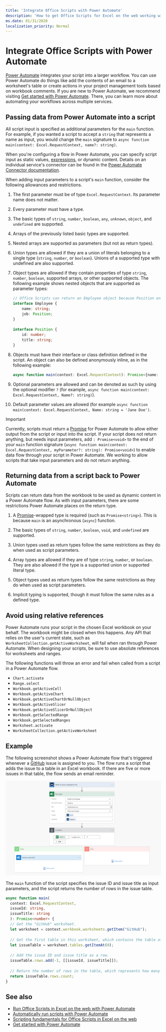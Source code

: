 ```yaml
---
title: 'Integrate Office Scripts with Power Automate'
description: 'How to get Office Scripts for Excel on the web working with a Power Automate workflow.'
ms.date: 01/31/2020
localization_priority: Normal
---
```


# Integrate Office Scripts with Power Automate

[Power Automate](https://flow.microsoft.com) integrates your script into a larger workflow. You can use Power Automate do things like add the contents of an email to a worksheet's table or create actions in your project management tools based on workbook comments. If you are new to Power Automate, we recommend visiting [Get started with Power Automate](https://docs.microsoft.com/power-automate/getting-started). There, you can learn more about automating your workflows across multiple services.

## Passing data from Power Automate into a script

All script input is specified as additional parameters for the `main` function. For example, if you wanted a script to accept a `string` that represents a name as input, you would change the `main` signature to `async function main(context: Excel.RequestContext, name?: string)`.

When you're configuring a flow in Power Automate, you can specify script input as static values, [expressions](https://docs.microsoft.com/power-automate/use-expressions-in-conditions), or dynamic content. Details on an individual service's connector can be found in the [Power Automate Connector documentation](https://docs.microsoft.com/connectors/).

When adding input parameters to a script's `main` function, consider the following allowances and restrictions.

1. The first parameter must be of type `Excel.RequestContext`. Its parameter name does not matter.

2. Every parameter must have a type.

3. The basic types of `string`, `number`, `boolean`, `any`, `unknown`, `object`, and `undefined` are supported.

4. Arrays of the previously listed basic types are supported.

5. Nested arrays are supported as parameters (but not as return types).

6. Union types are allowed if they are a union of literals belonging to a single type (`string`, `number`, or `boolean`). Unions of a supported type with undefined are also supported.

7. Object types are allowed if they contain properties of type `string`, `number`, `boolean`, supported arrays, or other supported objects. The following example shows nested objects that are supported as parameter types:

    ```TypeScript
    // Office Scripts can return an Employee object because Position only contains strings and numbers.
    interface Employee {
        name: string;
        job: Position;
    }

    interface Position {
        id: number;
        title: string;
    }
    ```

8. Objects must have their interface or class definition defined in the script. An object can also be defined anonymously inline, as in the following example:

    ```TypeScript
    async function main(context: Excel.RequestContext): Promise<{name: string, email: string}>
    ```

9. Optional parameters are allowed and can be denoted as such by using the optional modifier `?` (for example, `async function main(context: Excel.RequestContext, Name?: string)`).

10. Default parameter values are allowed (for example `async function main(context: Excel.RequestContext, Name: string = 'Jane Doe')`.

> [!IMPORTANT]
> Currently, scripts must return a [Promise](https://developer.mozilla.org/docs/web/javascript/reference/global_objects/promise) for Power Automate to allow either output from the script or input into the script. If your script does not return anything, but needs input parameters, add `: Promise<void>` to the end of your `main` function signature (`async function main(context: Excel.RequestContext, myParameter?: string): Promise<void>`) to enable data flow through your script in Power Automate. We working to allow scripts that take input parameters and do not return anything.

## Returning data from a script back to Power Automate

Scripts can return data from the workbook to be used as dynamic content in a Power Automate flow. As with input parameters, there are some restrictions Power Automate places on the return type.

1. A [Promise](https://developer.mozilla.org/docs/web/javascript/reference/global_objects/promise)-wrapped type is required (such as `Promise<string>`). This is because `main` is an asynchronous (`async`) function.

2. The basic types of `string`, `number`, `boolean`, `void`, and `undefined` are supported.

3. Union types used as return types follow the same restrictions as they do when used as script parameters.

4. Array types are allowed if they are of type `string`, `number`, or `boolean`. They are also allowed if the type is a supported union or supported literal type.

5. Object types used as return types follow the same restrictions as they do when used as script parameters.

6. Implicit typing is supported, though it must follow the same rules as a defined type.

## Avoid using relative references

Power Automate runs your script in the chosen Excel workbook on your behalf. The workbook might be closed when this happens. Any API that relies on the user's current state, such as `WorksheetCollection.getActiveWorksheet`, will fail when ran through Power Automate. When designing your scripts, be sure to use absolute references for worksheets and ranges.

The following functions will throw an error and fail when called from a script in a Power Automate flow.

- `Chart.activate`
- `Range.select`
- `Workbook.getActiveCell`
- `Workbook.getActiveChart`
- `Workbook.getActiveChartOrNullObject`
- `Workbook.getActiveSlicer`
- `Workbook.getActiveSlicerOrNullObject`
- `Workbook.getSelectedRange`
- `Workbook.getSelectedRanges`
- `Worksheet.activate`
- `WorksheetCollection.getActiveWorksheet`

## Example

The following screenshot shows a Power Automate flow that's triggered whenever a [GitHub](https://github.com/) issue is assigned to you. The flow runs a script that adds the issue to a table in an Excel workbook. If there are five or more issues in that table, the flow sends an email reminder.

![The example flow as shown in the Power Automate flow editor.](../images/power-automate-parameter-return-sample.png)

The `main` function of the script specifies the issue ID and issue title as input parameters, and the script returns the number of rows in the issue table.

```TypeScript
async function main(
  context: Excel.RequestContext,
  issueId: string,
  issueTitle: string
  ): Promise<number> {
  // Get the "GitHub" worksheet.
  let worksheet = context.workbook.worksheets.getItem("GitHub");

  // Get the first table in this worksheet, which contains the table of GitHub issues.
  let issueTable = worksheet.tables.getItemAt(0);
  
  // Add the issue ID and issue title as a row.
  issueTable.rows.add(-1, [[issueId, issueTitle]]);

  // Return the number of rows in the table, which represents how many issues are assigned to this user.
  return issueTable.rows.count;
}
```

## See also

- [Run Office Scripts in Excel on the web with Power Automate](../tutorials/excel-power-automate-manual.md)
- [Automatically run scripts with Power Automate](../tutorials/excel-power-automate-trigger.md)
- [Scripting fundamentals for Office Scripts in Excel on the web](scripting-fundamentals.md)
- [Get started with Power Automate](/power-automate/getting-started)
